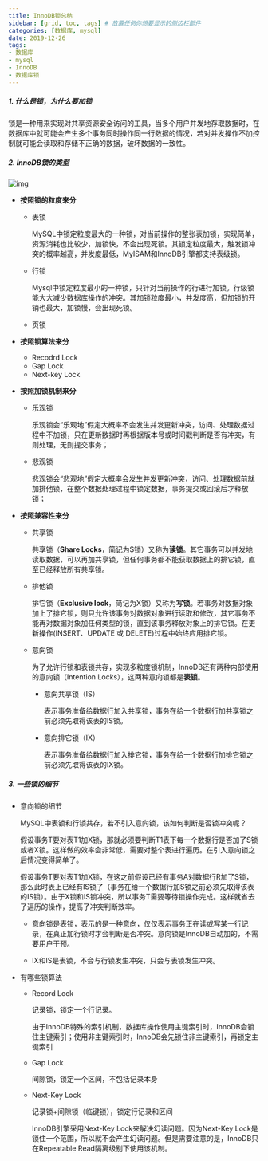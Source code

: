 ```yaml
---
title: InnoDB锁总结
sidebar: [grid, toc, tags] # 放置任何你想要显示的侧边栏部件
categories: [数据库, mysql]
date: 2019-12-26
tags:
- 数据库
- mysql
- InnoDB
- 数据库锁
---
```




##### 1. 什么是锁，为什么要加锁

锁是一种用来实现对共享资源安全访问的工具，当多个用户并发地存取数据时，在数据库中就可能会产生多个事务同时操作同一行数据的情况，若对并发操作不加控制就可能会读取和存储不正确的数据，破坏数据的一致性。

##### 2. InnoDB锁的类型

![img](https://severinblog-1257009269.cos.ap-guangzhou.myqcloud.com/InnoDB%E9%94%81%E6%80%BB%E7%BB%93/image-202001302035.jpg)

- **按照锁的粒度来分**

  - 表锁

    MySQL中锁定粒度最大的一种锁，对当前操作的整张表加锁，实现简单，资源消耗也比较少，加锁快，不会出现死锁。其锁定粒度最大，触发锁冲突的概率越高，并发度最低，MyISAM和InnoDB引擎都支持表级锁。

  - 行锁

    Mysql中锁定粒度最小的一种锁，只针对当前操作的行进行加锁。行级锁能大大减少数据库操作的冲突。其加锁粒度最小，并发度高，但加锁的开销也最大，加锁慢，会出现死锁。

  - 页锁

- **按照锁算法来分**

  - Recodrd Lock
  - Gap Lock
  - Next-key Lock

- **按照加锁机制来分**

  - 乐观锁

    乐观锁会“乐观地”假定大概率不会发生并发更新冲突，访问、处理数据过程中不加锁，只在更新数据时再根据版本号或时间戳判断是否有冲突，有则处理，无则提交事务；

  - 悲观锁

    悲观锁会“悲观地”假定大概率会发生并发更新冲突，访问、处理数据前就加排他锁，在整个数据处理过程中锁定数据，事务提交或回滚后才释放锁；

- **按照兼容性来分**

  - 共享锁

    共享锁（**Share Locks**，简记为S锁）又称为**读锁**。其它事务可以并发地读取数据，可以再加共享锁，但任何事务都不能获取数据上的排它锁，直至已经释放所有共享锁。

  - 排他锁

    排它锁（**Exclusive lock**，简记为X锁）又称为**写锁**。若事务对数据对象加上了排它锁，则只允许该事务对数据对象进行读取和修改，其它事务不能再对数据对象加任何类型的锁，直到该事务释放对象上的排它锁。在更新操作(INSERT、UPDATE 或 DELETE)过程中始终应用排它锁。

  - 意向锁

    为了允许行锁和表锁共存，实现多粒度锁机制，InnoDB还有两种内部使用的意向锁（Intention Locks），这两种意向锁都是**表锁**。

    - 意向共享锁（IS）

      表示事务准备给数据行加入共享锁，事务在给一个数据行加共享锁之前必须先取得该表的IS锁。

    - 意向排它锁（IX）

      表示事务准备给数据行加入排它锁，事务在给一个数据行加排它锁之前必须先取得该表的IX锁。

##### 3. 一些锁的细节

- 意向锁的细节

  MySQL中表锁和行锁共存，若不引入意向锁，该如何判断是否锁冲突呢？

  假设事务T要对表T1加X锁，那就必须要判断T1表下每一个数据行是否加了S锁或者X锁。这样做的效率会非常低，需要对整个表进行遍历。在引入意向锁之后情况变得简单了。

  假设事务T要对表T1加X锁，在这之前假设已经有事务A对数据行R加了S锁，那么此时表上已经有IS锁了（事务在给一个数据行加S锁之前必须先取得该表的IS锁）。由于X锁和IS锁冲突，所以事务T需要等待锁操作完成。这样就省去了遍历的操作，提高了冲突判断效率。

  - 意向锁是表锁，表示的是一种意向，仅仅表示事务正在读或写某一行记录，在真正加行锁时才会判断是否冲突。意向锁是InnoDB自动加的，不需要用户干预。

  - IX和IS是表锁，不会与行锁发生冲突，只会与表锁发生冲突。

- 有哪些锁算法

  - Record Lock

    记录锁，锁定一个行记录。

    由于InnoDB特殊的索引机制，数据库操作使用主键索引时，InnoDB会锁住主键索引；使用非主键索引时，InnoDB会先锁住非主键索引，再锁定主键索引

  - Gap Lock

    间隙锁，锁定一个区间，不包括记录本身

  - Next-Key Lock

    记录锁+间隙锁（临键锁），锁定行记录和区间

    InnoDB引擎采用Next-Key Lock来解决幻读问题。因为Next-Key Lock是锁住一个范围，所以就不会产生幻读问题。但是需要注意的是，InnoDB只在Repeatable Read隔离级别下使用该机制。